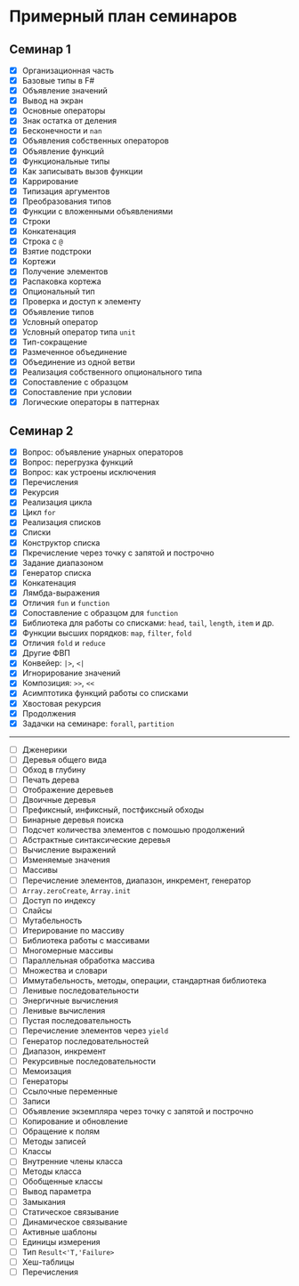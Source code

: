 # Примерный план семинаров

## Семинар 1

- [x] Организационная часть
- [x] Базовые типы в F#
- [x] Объявление значений
- [x] Вывод на экран
- [x] Основные операторы
- [x] Знак остатка от деления
- [x] Бесконечности и `nan`
- [x] Объявления собственных операторов
- [x] Объявление функций
- [x] Функциональные типы
- [x] Как записывать вызов функции
- [x] Каррирование
- [x] Типизация аргументов
- [x] Преобразования типов
- [x] Функции с вложенными объявлениями
- [x] Строки
- [x] Конкатенация
- [x] Строка с `@`
- [x] Взятие подстроки
- [x] Кортежи
- [x] Получение элементов
- [x] Распаковка кортежа
- [x] Опциональный тип
- [x] Проверка и доступ к элементу
- [x] Объявление типов
- [x] Условный оператор
- [x] Условный оператор типа `unit`
- [x] Тип-сокращение
- [x] Размеченное объединение
- [x] Объединение из одной ветви
- [x] Реализация собственного опционального типа
- [x] Сопоставление с образцом
- [x] Сопоставление при условии
- [x] Логические операторы в паттернах

## Семинар 2

- [x] Вопрос: объявление унарных операторов
- [x] Вопрос: перегрузка функций
- [x] Вопрос: как устроены исключения
- [x] Перечисления
- [x] Рекурсия
- [x] Реализация цикла
- [x] Цикл `for`
- [x] Реализация списков
- [x] Списки
- [x] Конструктор списка
- [x] Пкречисление через точку с запятой и построчно
- [x] Задание диапазоном
- [x] Генератор списка
- [x] Конкатенация
- [x] Лямбда-выражения
- [x] Отличия `fun` и `function`
- [x] Сопоставление с образцом для `function`
- [x] Библиотека для работы со списками: `head`, `tail`, `length`, `item` и др.
- [x] Функции высших порядков: `map`, `filter`, `fold`
- [x] Отличия `fold` и `reduce`
- [x] Другие ФВП
- [x] Конвейер: `|>`, `<|`
- [x] Игнорирование значений
- [x] Композиция: `>>`, `<<`
- [x] Асимптотика функций работы со списками
- [x] Хвостовая рекурсия
- [x] Продолжения
- [x] Задачки на семинаре: `forall`, `partition`

--- 

- [ ] Дженерики
- [ ] Деревья общего вида
- [ ] Обход в глубину
- [ ] Печать дерева
- [ ] Отображение деревьев
- [ ] Двоичные деревья
- [ ] Префиксный, инфиксный, постфиксный обходы
- [ ] Бинарные деревья поиска
- [ ] Подсчет количества элементов с помошью продолжений
- [ ] Абстрактные синтаксические деревья
- [ ] Вычисление выражений
- [ ] Изменяемые значения
- [ ] Массивы
- [ ] Перечисление элементов, диапазон, инкремент, генератор
- [ ] `Array.zeroCreate`, `Array.init`
- [ ] Доступ по индексу
- [ ] Слайсы
- [ ] Мутабельность
- [ ] Итерирование по массиву
- [ ] Библиотека работы с массивами
- [ ] Многомерные массивы
- [ ] Параллельная обработка массива
- [ ] Множества и словари
- [ ] Иммутабельность, методы, операции, стандартная библиотека
- [ ] Ленивые последовательности
- [ ] Энергичные вычисления
- [ ] Ленивые вычисления
- [ ] Пустая последовательность
- [ ] Перечисление элементов через `yield`
- [ ] Генератор последовательностей
- [ ] Диапазон, инкремент
- [ ] Рекурсивные последовательности
- [ ] Мемоизация
- [ ] Генераторы
- [ ] Ссылочные переменные
- [ ] Записи
- [ ] Объявление экземпляра через точку с запятой и построчно
- [ ] Копирование и обновление
- [ ] Обращение к полям
- [ ] Методы записей
- [ ] Классы
- [ ] Внутренние члены класса
- [ ] Методы класса
- [ ] Обобщенные классы
- [ ] Вывод параметра
- [ ] Замыкания
- [ ] Статическое связывание
- [ ] Динамическое связывание
- [ ] Активные шаблоны
- [ ] Единицы измерения
- [ ] Тип `Result<'T,'Failure>`
- [ ] Хеш-таблицы
- [ ] Перечисления